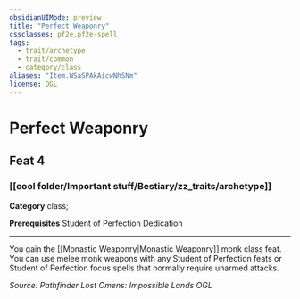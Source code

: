 ```yaml
---
obsidianUIMode: preview
title: "Perfect Weaponry"
cssclasses: pf2e,pf2e-spell
tags:
  - trait/archetype
  - trait/common
  - category/class
aliases: "Item.WSaSPAkAicwNhSNm"
license: OGL
---
```

# Perfect Weaponry
## Feat 4
### [[cool folder/Important stuff/Bestiary/zz_traits/archetype]]

**Category** class; 



**Prerequisites** Student of Perfection Dedication
* * *
You gain the [[Monastic Weaponry|Monastic Weaponry]] monk class feat. You can use melee monk weapons with any Student of Perfection feats or Student of Perfection focus spells that normally require unarmed attacks.

*Source: Pathfinder Lost Omens: Impossible Lands*
*OGL*